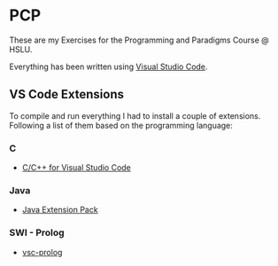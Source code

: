 # PCP
These are my Exercises for the Programming and Paradigms Course @ HSLU.

Everything has been written using [Visual Studio Code](https://code.visualstudio.com).

## VS Code Extensions
To compile and run everything I had to install a couple of extensions. Following a list of them based on the programming language:

### C
* [C/C++ for Visual Studio Code](https://marketplace.visualstudio.com/items?itemName=ms-vscode.cpptools)

### Java
* [Java Extension Pack](https://marketplace.visualstudio.com/items?itemName=vscjava.vscode-java-pack)

### SWI - Prolog
* [vsc-prolog](https://github.com/arthwang/vsc-prolog)
